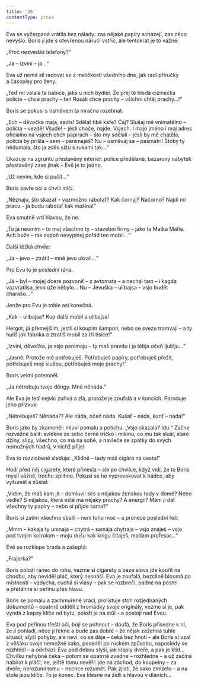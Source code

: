 ```yaml
---
title: '26'
contentType: prose
---
```


Eva se vyčerpaná vrátila bez nálady: zas nějaké papíry scházejí, zas něco nevyšlo. Boris jí jde s otevřenou náručí vstříc, ale tentokrát je to vážné:

„Proč nezvedáš telefony?“

„Ja – izvini – ja…“

Eva už nemá sil radovat se z maličkostí všedního dne, jak radí příručky a časopisy pro ženy.

„Teď mi volala ta babice, jaks u nich bydlel. Že prej tě hledá cizinecká policie – chce prachy – ten Rusák chce prachy – všichni chtěj prachy…!“

Boris se pokusí s úsměvem ta mračna rozehnat:

„Ech – děvočka maja, sadís! Sdělať tibě kafe? Čaj? Slušaj mě vnimatělno – policia – vezdě! Všude! – jésli choče, najde. Vsjech. I majo jméno i moj adres oficialno na vsjech etich papirach – što my sdělali – jésli by mě chatěla, policia by prišla – sem – panimaješ? Nu – usměvaj sa – pasmatri! Štoby ty nědumala, što ja zděs sižu s rukami tak…“

Ukazuje na zgruntu přestavěný interiér: police předělané, bazarový nábytek přestavěný zase jinak – Evě je to jedno.

„Už nevim, kde si pučit…“

Boris zavře oči a chvíli mlčí.

„Něznaju, što skazať – vazmožno rabotať? Kak čornyj? Načorno? Najdi mi pracu – ja budu rabotať kak mašina!“

Eva smutně vrtí hlavou, že ne.

„To já neumim – to maj všechno ty – stavební firmy – jako ta Matka Mafie. Ach bože – tak aspoň nevypínej pořád ten mobil…“

Další těžká chvíle:

„Ja – jevo – ztrátil – mně jevo ukrali…“

Pro Evu to je poslední rána.

„Já – byl – mojej dcere pozvoniť – z avtomata – a nechal tam – i kagda vazvratilsa, jevo uže něbylo… Nu – Jévuška – ulibajsa – vsjo budět charašo…“

Jenže pro Evu je tohle asi konečná.

„Kak – ulibajsa? Kup další mobil a ulibajsa!

Hergot, já přemejšlim, jestli si koupim šampon, nebo se svezu tramvají – a ty hulíš jak fabrika a ztratíš mobil za tři tisíce!“

„Izvini, děvočka, ja vsjo panimaju – ty maš pravdu i ja těbja očeň ljublju…“

„Jasně. Protože mě potřebuješ. Potřebuješ papíry, potřebuješ přežít, potřebuješ moji službu, potřebuješ moje prachy!“

Boris velmi potemněl.

„Ja nětrebuju tvoje děngy. Mně něnáda.“

Ale Eva je teď nejvíc zuřivá a zlá, protože je zoufalá a v koncích. Paroduje jeho přízvuk:

„Nětrebuješ? Něnáda?? Ale náda, očeň náda. Kušať – náda, kuriť – náda!“

Boris jako by zkameněl: mluví pomalu a potichu. „Vsjo skazala? Idu.“ Začne rozvážně balit: svlékne ze sebe černé tričko i mikinu, co mu tak sluší, staré džíny, slipy, všechno, co má na sobě, a navleče se zpátky do svých nemožných hadrů, v nichž přijel.

Eva to rozzlobeně sleduje: „Klidně – tady máš cigára na cestu!“

Hodí před něj cigarety, které přinesla – ale po chvilce, když vidí, že to Boris myslí vážně, trochu zplihne. Pokusí se ho vyprovokovat k hádce, aby vyšuměl a zůstal:

„Vidim, že máš kam jít – domluvil ses s nějakou ženskou tady v domě? Nebo vedle? S nějakou, která eště má nějaký prachy? A energii? Mám jí dát všechny ty papíry – nebo si přijde sama?“

Boris si zatím všechno sbalil – není toho moc – a pronese poslední řeč:

„Mmm – kakaja ty umnaja – chytrá – samaja chytraja – vsjo znaješ – vsjo pod tvojim kotrolom – moju dušu kak knigu čitaješ, madam profesor…“

Evě se rozklepe brada a zašeptá:

„Frajerka?“

Boris položí ranec do rohu, vezme si cigarety a beze slova jde kouřit na chodbu, aby neviděl pláč, který nesnáší. Eva je zoufalá, bezcílně bloumá po místnosti – vzdychá, cuchá si vlasy – pak se rozbrečí, padne na postel a přetáhne si peřinu přes hlavu.

Boris se pomalu a zachmuřeně vrací, prolistuje stoh rozjednaných dokumentů – opatrně oddělí z hromádky svoje originály, ve­zme si je, pak vyndá z kapsy klíče od bytu, položí je na stůl – a postojí nad Evou.

Eva pod peřinou třeští oči, bojí se pohnout – doufá, že Boris přisedne k ní, že ji pohladí, něco jí řekne a bude zas dobře – že nějak zažehná tuhle situaci; slyší pohyby, ale neví, co se děje – čeká bez hnutí – ale Boris si vzal z věšáku svoje nemožné sako, poseděl po ruském způsobu, naposledy se rozhlédl – a odchází: Eva pod dekou slyší, jak klaply dveře, a pak je klid… Chvilku nehybně čeká – potom se opatrně zvedne – rozhlédne – a už začíná nabírat k pláči; ne, ještě tomu nevěří: jde na záchod, do koupelny – za dveře; nerozumí tomu – nechce rozumět. Pak zjistí, že sako zmizelo – a na stole jsou klíče. To je konec. Eva klesne na židli s hlavou v dlaních…
